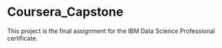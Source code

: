 # Coursera_Capstone
This project is the final assignment for the IBM Data Science Professional certificate.

